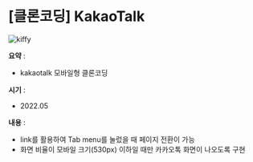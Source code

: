 # [클론코딩] KakaoTalk

![kiffy](https://user-images.githubusercontent.com/104907318/184520994-cf235b14-e30f-490f-ba99-78896ecbd80e.png)

**요약** :

- kakaotalk 모바일형 클론코딩

**시기** : 

- 2022.05

**내용** :

- link를 활용하여 Tab menu를 눌렀을 때 페이지 전환이 가능
- 화면 비율이 모바일 크기(530px) 이하일 때만 카카오톡 화면이 나오도록 구현
